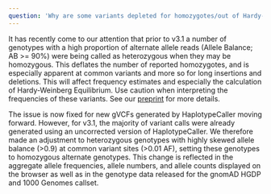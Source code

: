 ```yaml
---
question: 'Why are some variants depleted for homozygotes/out of Hardy-Weinberg Equilibrium (HWE)?'
---
```


It has recently come to our attention that prior to v3.1 a number of genotypes with a high proportion of alternate allele reads (Allele Balance; AB >= 90%) were being called as heterozygous when they may be homozygous. This deflates the number of reported homozygotes, and is especially apparent at common variants and more so for long insertions and deletions. This will affect frequency estimates and especially the calculation of Hardy-Weinberg Equilibrium. Use caution when interpreting the frequencies of these variants. See our [preprint](https://doi.org/10.1101/784157) for more details.

The issue is now fixed for new gVCFs generated by HaplotypeCaller moving forward. However, for v3.1, the majority of variant calls were already generated using an uncorrected version of HaplotypeCaller. We therefore made an adjustment to heterozygous genotypes with highly skewed allele balance (>0.9) at common variant sites (>0.01 AF), setting these genotypes to homozygous alternate genotypes. This change is reflected in the aggregate allele frequencies, allele numbers, and allele counts displayed on the browser as well as in the genotype data released for the gnomAD HGDP and 1000 Genomes callset.
